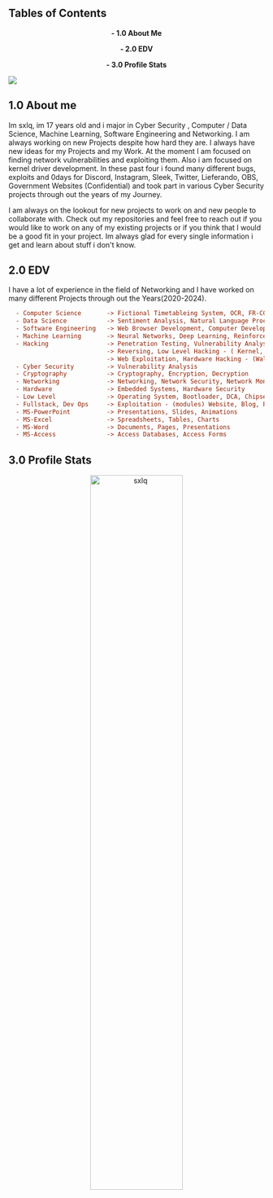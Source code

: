 ## Tables of Contents
<p align = "center">
<b> - 1.0  About Me</b>
</p>
<p align = "center">
<b>- 2.0  EDV</b>
  </p>
<p align = "center">
<b>- 3.0  Profile Stats</b>
</p>

[![](https://komarev.com/ghpvc/?username=sxlq&style=flat-square&color=1d1e2c)](https://github.com/sxlq)

<!-- <br><br><br><br><br><br> -->
<!-- <p dir="auto" align="center"><a target="_blank" href="https://discord.gg/users/621713529543720970"><img src="https://raw.githubusercontent.com/catppuccin/catppuccin/dev/assets/footers/gray0_ctp_on_line.svg?sanitize=true" style="max-width: 100%;"></a></p> -->

## 1.0 About me

Im sxlq, im 17 years old and i major in Cyber Security , Computer / Data Science, Machine Learning, Software Engineering and Networking. I am always working on new Projects despite how hard they are. I always have new ideas for my Projects and my Work. At the moment I am focused on finding network vulnerabilities and exploiting them. Also i am focused on kernel driver development. In these past four i found many different bugs, exploits and 0days for Discord, Instagram, Sleek, Twitter, Lieferando, OBS, Government Websites (Confidential) and took part in various Cyber Security projects through out the years of my Journey.

I am always on the lookout for new projects to work on and new people to collaborate with. Check out my repositories and feel free to reach out if you would like to work on any of my existing projects or if you think that I would be a good fit in your project. Im always glad for every single information i get and learn about stuff i don't know.

## 2.0 EDV
I have a lot of experience in the field of Networking and I have worked on many 
different Projects through out the Years(2020-2024).

```ini
  - Computer Science       -> Fictional Timetableing System, OCR, FR-CCTV - (Face Recognition AI)
  - Data Science           -> Sentiment Analysis, Natural Language Processing, Machine Learning
  - Software Engineering   -> Web Browser Development, Computer Development
  - Machine Learning       -> Neural Networks, Deep Learning, Reinforcement Learning
  - Hacking                -> Penetration Testing, Vulnerability Analysis
                           -> Reversing, Low Level Hacking - ( Kernel, ...)
                           -> Web Exploitation, Hardware Hacking - (Wallet, USB, INP Devices)
  - Cyber Security         -> Vulnerability Analysis
  - Cryptography           -> Cryptography, Encryption, Decryption
  - Networking             -> Networking, Network Security, Network Monitoring, VPNS, Packet Poisoning
  - Hardware               -> Embedded Systems, Hardware Security
  - Low Level              -> Operating System, Bootloader, DCA, Chipsets, MBU
  - Fullstack, Dev Ops     -> Exploitation - (modules) Website, Blog, Portofolio, Databases
  - MS-PowerPoint          -> Presentations, Slides, Animations
  - MS-Excel               -> Spreadsheets, Tables, Charts
  - MS-Word                -> Documents, Pages, Presentations
  - MS-Access              -> Access Databases, Access Forms
```

## 3.0 Profile Stats
<p align = "center">
<img src="https://github-readme-streak-stats.herokuapp.com?user=sxlq&theme=dark&hide_border=true&date_format=M%20j%5B%2C%20Y%5D" alt="sxlq" width = "60%"/>
</p>
